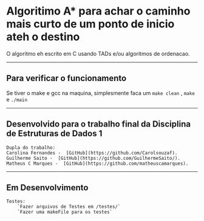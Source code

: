 # Algoritimo A* para achar o caminho mais curto de um ponto de inicio ateh o destino
O algoritmo eh escrito em C usando TADs e/ou algoritmos de ordenacao.

---

## Para verificar o funcionamento
Se tiver o make e gcc na maquina, simplesmente faca um `make clean` , `make` e `./main`

---

## Desenvolvido para o trabalho final da Disciplina de Estruturas de Dados 1
    Dupla do trabalho:
    Carolina Fernandes -  [GitHub](https://github.com/Carolsouzaf).
    Guilherme Saito -  [GitHub](https://github.com/GuilhermeSaito/).
    Matheus C Marques -  [GitHub](https://github.com/matheuscamarques).

---

## Em Desenvolvimento
    Testes:
        `Fazer arquivos de Testes em /testes/`
        `Fazer uma makeFile para os testes`
